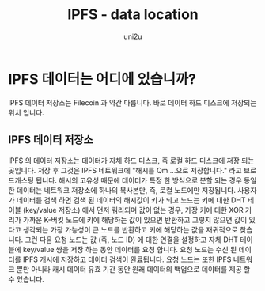 ﻿---
layout: post
title: "IPFS - data location"
categories:
  - IPFS_Review
tags:
  - IPFS_data_location
lang: ko
author: "uni2u"
meta: "Springfield"
---

# IPFS 데이터는 어디에 있습니까?

IPFS 데이터 저장소는 Filecoin 과 약간 다릅니다. 바로 데이터 하드 디스크에 저장되는 위치 입니다.

## IPFS 데이터 저장소

IPFS 의 데이터 저장소는 데이터가 자체 하드 디스크, 즉 로컬 하드 디스크에 저장 되는 곳입니다. 저장 후 그것은 IPFS 네트워크에 "해시를 Qm ...으로 저장합니다." 라고 브로드캐스팅 됩니다. 해시의 고유성 때문에 데이터가 특정 한 방식으로 분할 되는 경우 동일한 데이터는 네트워크 저장소에 하나의 복사본만, 즉, 로컬 노드에만 저장됩니다. 사용자가 데이터를 검색 하면 검색 된 데이터의 해시값이 키가 되고 노드는 키에 대한 DHT 테이블 (key/value 저장소) 에서 먼저 쿼리되며 값이 없는 경우, 가장 키에 대한 XOR 거리가 가까운 K-버킷 노드에 키에 해당하는 값이 있으면 반환하고 그렇지 않으면 값이 있다고 생각되는 가장 가능성이 큰 노드를 반환하고 키에 해당하는 값을 재귀적으로 찾습니다. 그런 다음 요청 노드는 값 (즉, 노드 ID) 에 대한 연결을 설정하고 자체 DHT 테이블에 key/value 쌍을 저장 하는 동안 데이터를 요청 합니다. 요청 노드는 수신 된 데이터를 IPFS 캐시에 저장하고 데이터 검색이 완료됩니다. 요청 노드는 또한 IPFS 네트워크 뿐만 아니라 캐시 데이터 유효 기간 동안 원래 데이터의 백업으로 데이터를 제공 할 수 있습니다.



